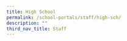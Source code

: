 ```yaml
---
title: High School
permalink: /school-portals/staff/high-sch/
description: ""
third_nav_title: Staff
---
```

